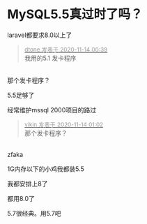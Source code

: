 # MySQL5.5真过时了吗？


laravel都要求8.0以上了

<div class="quote"><blockquote><font size="2"><a href="https://www.hostloc.com/forum.php?mod=redirect&amp;goto=findpost&amp;pid=9451367&amp;ptid=766448" target="_blank"><font color="#999999">dtone 发表于 2020-11-14 00:39</font></a></font><br />
我用的5.1 发卡程序</blockquote></div><br />
那个发卡程序？

5.5足够了

经常维护mssql 2000项目的路过

<div class="quote"><blockquote><font size="2"><a href="https://www.hostloc.com/forum.php?mod=redirect&amp;goto=findpost&amp;pid=9451435&amp;ptid=766448" target="_blank"><font color="#999999">vikin 发表于 2020-11-14 01:02</font></a></font><br />
那个发卡程序？</blockquote></div><br />
zfaka

<img src="static/image/smiley/yct/022.gif" smilieid="42" border="0" alt="" />1G内存以下的小鸡我都装5.5

我都安排上8了

都用8.0了

5.7很经典。用5.7吧
